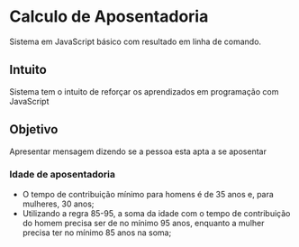 # Calculo de Aposentadoria
Sistema em JavaScript básico com resultado em linha de comando.

## Intuito
Sistema tem o intuito de reforçar os aprendizados em programação com JavaScript

## Objetivo
Apresentar mensagem dizendo se a pessoa esta apta a se aposentar

### Idade de aposentadoria
- O tempo de contribuição mínimo para homens é de 35 anos e, para mulheres, 30 anos;
- Utilizando a regra 85-95, a soma da idade com o tempo de contribuição do homem precisa ser de no mínimo 95 anos, enquanto a mulher precisa ter no mínimo 85 anos na soma;
